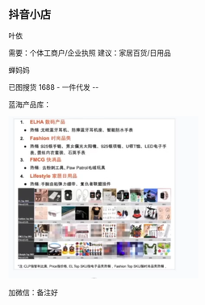## 抖音小店

叶依

需要：个体工商户/企业执照 建议：家居百货/日用品

蝉妈妈

已图搜货 1688 - 一件代发 --

蓝海产品库：

![image-20221026204555934](../../assets/image-20221026204555934.png)

加微信：备注好

